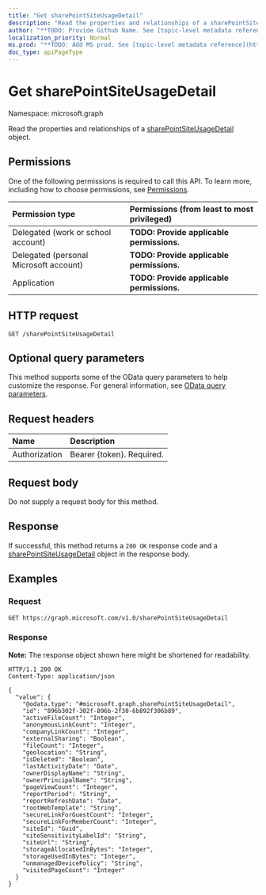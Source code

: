 ```yaml
---
title: "Get sharePointSiteUsageDetail"
description: "Read the properties and relationships of a sharePointSiteUsageDetail object."
author: "**TODO: Provide Github Name. See [topic-level metadata reference](https://msgo.azurewebsites.net/add/document/guidelines/metadata.html#topic-level-metadata)**"
localization_priority: Normal
ms.prod: "**TODO: Add MS prod. See [topic-level metadata reference](https://msgo.azurewebsites.net/add/document/guidelines/metadata.html#topic-level-metadata)**"
doc_type: apiPageType
---
```


# Get sharePointSiteUsageDetail
Namespace: microsoft.graph



Read the properties and relationships of a [sharePointSiteUsageDetail](../resources/sharepointsiteusagedetail.md) object.

## Permissions
One of the following permissions is required to call this API. To learn more, including how to choose permissions, see [Permissions](/graph/permissions-reference).

|Permission type|Permissions (from least to most privileged)|
|:---|:---|
|Delegated (work or school account)|**TODO: Provide applicable permissions.**|
|Delegated (personal Microsoft account)|**TODO: Provide applicable permissions.**|
|Application|**TODO: Provide applicable permissions.**|

## HTTP request

<!-- {
  "blockType": "ignored"
}
-->
``` http
GET /sharePointSiteUsageDetail
```

## Optional query parameters
This method supports some of the OData query parameters to help customize the response. For general information, see [OData query parameters](/graph/query-parameters).

## Request headers
|Name|Description|
|:---|:---|
|Authorization|Bearer {token}. Required.|

## Request body
Do not supply a request body for this method.

## Response

If successful, this method returns a `200 OK` response code and a [sharePointSiteUsageDetail](../resources/sharepointsiteusagedetail.md) object in the response body.

## Examples

### Request
<!-- {
  "blockType": "request",
  "name": "get_sharepointsiteusagedetail"
}
-->
``` http
GET https://graph.microsoft.com/v1.0/sharePointSiteUsageDetail
```


### Response
**Note:** The response object shown here might be shortened for readability.
<!-- {
  "blockType": "response",
  "truncated": true,
  "@odata.type": "microsoft.graph.sharePointSiteUsageDetail"
}
-->
``` http
HTTP/1.1 200 OK
Content-Type: application/json

{
  "value": {
    "@odata.type": "#microsoft.graph.sharePointSiteUsageDetail",
    "id": "896b302f-302f-896b-2f30-6b892f306b89",
    "activeFileCount": "Integer",
    "anonymousLinkCount": "Integer",
    "companyLinkCount": "Integer",
    "externalSharing": "Boolean",
    "fileCount": "Integer",
    "geolocation": "String",
    "isDeleted": "Boolean",
    "lastActivityDate": "Date",
    "ownerDisplayName": "String",
    "ownerPrincipalName": "String",
    "pageViewCount": "Integer",
    "reportPeriod": "String",
    "reportRefreshDate": "Date",
    "rootWebTemplate": "String",
    "secureLinkForGuestCount": "Integer",
    "secureLinkForMemberCount": "Integer",
    "siteId": "Guid",
    "siteSensitivityLabelId": "String",
    "siteUrl": "String",
    "storageAllocatedInBytes": "Integer",
    "storageUsedInBytes": "Integer",
    "unmanagedDevicePolicy": "String",
    "visitedPageCount": "Integer"
  }
}
```

